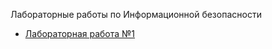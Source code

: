 Лабораторные работы по Информационной безопасности

- [Лабораторная работа №1](https://github.com/a1unade/Cybersecurity/1)